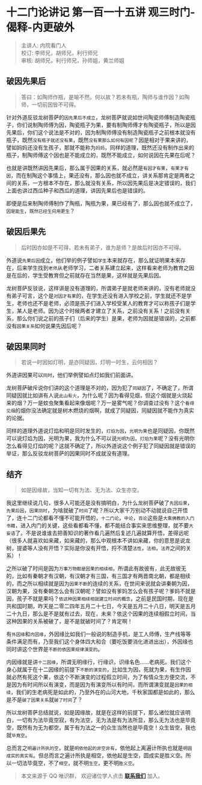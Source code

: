 # 十二门论讲记 第一百一十五讲 观三时门-偈释-内更破外

> 主讲人: 内院看门人 <br />
> 校订: 李师兄，胡师兄，利行师兄 <br />
> 审核: 胡师兄，利行师兄，孙师姐，黄兰师姐 <br />

## 破因先果后

> 答曰：如陶师作瓶，是喻不然。何以故？若未有瓶，陶师与谁作因？如陶师，一切前因皆不可得。

针对外道反驳龙树菩萨的`因先果后不成立`，龙树菩萨就说如世间陶瓷师傅制造陶瓷瓶子，你们说制陶师傅为因，陶瓷瓶子为果，要有制陶师傅才有陶瓷瓶子，所以是因先果后，你们这个说法是不对的，因为制陶师傅没有制造陶瓷瓶子之前根本就没有瓶子，既然`没有瓶子就还没有果`，既然`没有果那么如何有因呢`？因是相对于果来讲的，譬如妈妈还没有生孩子，那就不能称为`妈妈`，同样的道理，既然还没有制作出来的瓶子，制陶师傅这个因也是不能成立的，既然不能成立，如何说因在先果在后呢？

也就是讲既然讲因先果后，那么属于因果的关系，就必然是`有因才有果`，`有果才有因`，而在制陶这个事情上，果还没有，那么因也就不成立，讲关系那肯定是两者之间的关系，一方根本不存在，那么就没有关系，所以因先果后是决定错误的，我们上面也讲过西瓜种子和西瓜的道理，讲因先果后也是错误的。

即便是后来制陶师傅制作了陶瓶，陶瓶为果，果已经有了，那么因也就不成立了，`因是能生`，`既然已经生何用更生`？

## 破因后果先

> 后时因亦如是不可得，若未有弟子，谁为是师？是故后时因亦不可得。

外道说`先果后因`成立，他们举的例子譬如`学生`本来就存在，那么就证明果本来存在，后来学生找到`老师`从老师学习，二者关系建立起来，这样看来老师为教育之因是在后的，学生受教育但之前就存在当然是果，这样就是先果后因。

龙树菩萨反驳说，这样讲是没有道理的，所谓弟子是就老师来讲的，没有老师就没有弟子可言，这个是`对因才有果`的，在学生还没有进入学校之前，学生就还不是学生，老师也还不是老师，必须是孩子们进入学校受某人的教育才可以称孩子们是学生，某人是老师。因为这个时候两者才建立了关系，之前没有关系！之前没有关系，那么你们说之前的孩子们（后来的学生）是果，老师为因就是错误的，之前都没有`因果关系`如何说果先因后呢？

## 破因果同时

> 若说一时因如灯明，是亦同疑因，灯明一时生，云何相因？

外道讲因果可以`同时`，他们举例譬如点灯如我们前面讲。

龙树菩萨破斥说你们讲的这个道理是不对的，因为犯了`同疑因`了，不确定了，所谓同疑因就比如讲有人说`此山有火`，为什么呢？因为看得见烟，但这个烟就是火烧起来的烟？万一是蚊虫聚集看起来像烟呢？万一是雾气呢？你调查过没有？这个`看得见烟`的烟你没法确定就是树木燃烧的烟啊，就成了同疑因，同疑因就不能作为真实的论据。

同样的道理外道说灯焰和明是同时发生的，`灯焰为因`，`光明为果`也是同疑因，你既然可以说灯焰为因，光明为果，我为什么不可以说`光明为因`，`灯焰为果`呢？没有光明你怎么看得见灯焰的呢？这就不确定了，所以外道说这个例子犯了同疑因就是错误的举证，那么反驳龙树菩萨的因果同时不成就没有道理。

## 结齐

> 如是因缘故，当知一切有为法、无为法、众生亦空。

我这里继续说几句，很多人可能还是没有搞明白，为什么龙树菩萨破了`先因后果`，`先果后因`，`因果同时`，为啥就破了`时间`了呢？所以大家千万别动不动就说自己开悟了，连十二门论都看不懂不可能开悟的，`十二门论`，`中论`，`百论`这些是`大乘佛教的入门书籍`，进入内门的关键，这些看都看不懂，都不能结合事实来思维整理，就不要`大妄语`了。不是说谁谁去把善知识的著作看几遍然后复述几遍就算开悟，差得远呢（很多人就喜欢如来藏，如来藏的，那么中观根本不讲如来藏，你的意思是说龙树，提婆等人没有开悟？实际是你没有开悟，捋不清楚`法性`，`法相`，`法界`之间的关系）！

之所以破了时间是因为`万事万物都是因果的相续相`，所谓此有故彼有，此无故彼无的，比如有秦朝才有汉朝，有汉朝才有三国，有三国才有两晋南北朝，都是相续的，而之所以相续就是因为`因果不断`的连续的关系，在世间来说就会讲秦朝为因，汉朝为果，没有秦朝怎么会有汉朝呢？譬如没有爹妈怎么会有孩子呢？爹妈不就是因，孩子不就是果吗？`依这种因果相续相就建立时间的概念`，之前是民国时期，现在是共和国时期，昨天是二零二四年五月二十七日，今天是五月二十八日，明天是五月二十九日，那么是不是就有过去，现在，未来？依这个因果的连续相假立时间，当这种因果的关系被破了，是不是就破时间了？肯定啊！

有`外因缘`和`内因缘`，外因缘比如我们一般说的制造手机，是工人师傅，生产线等等条件满足而有，乃至我们这个身体四大和合（要吃饭要消化进进出出），外因缘也同时讲这个世界是`不断的依因果规律演变的`。

内因缘就是讲`十二因缘`，所谓无明缘行，行缘识，识缘名色……老病死。我们这个身心就属于在十二因缘的前提下`不断的演变的`，比如生为因，死就为果，有生作因就必然有死这个果，依这个不断演变的过程假立时间，为了有情众生方便交流，不是因为有时间所以有演变，而是因为有演变所以有时间，而所谓演变就是`因果的相续`，我们的生老病死是如此的，乃至外在的山河大地，千秋家国都是如此的，那么是不是`破了因果关系`就`破了时间`了？

所以龙树菩萨总结就说，如是因缘故，就是在这样的前提下，那么诸位就应该明白，一切有为法毕竟空寂，有为法空，无为法是有为法所显，那么无为法也是毕竟空，既然有为无为都空，属于有为法之一的众生当然也是毕竟空！众生皆空，我也就`毕竟空`。

总而言之`明遍计所执的空`，就是`明依他起的非空非有`，依他起上离遍计所执也就是`明圆成实的真实有`。但总而言之遍计所执是相空，依他起是生空，圆成实是胜义空。所以一切法毕竟空，不了`相空`，就不明`生空`，更不明`胜义空`。

> 本文来源于 QQ 唯识群， 欢迎诸位学人点击 **[联系我们](https://mp.weixin.qq.com/s/lZCfWjmLjgNR165Tx4_bCQ)** 加入。
